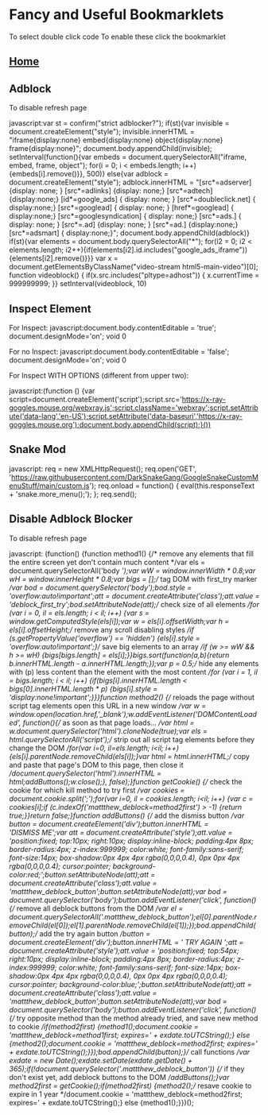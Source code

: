 # Fancy and Useful Bookmarklets
To select double click code
To enable these click the bookmarklet

## [Home](https://simatalk.github.io)

## Adblock
To disable refresh page


javascript:var st = confirm("strict adblocker?"); if(st){var invisible = document.createElement("style"); invisible.innerHTML = "iframe{display:none} embed{display:none} object{display:none} frame{display:none}"; document.body.appendChild(invisible); setInterval(function(){var embeds = document.querySelectorAll("iframe, embed, frame, object"); for(i = 0; i < embeds.length; i++){embeds[i].remove()}}, 500)} else{var adblock = document.createElement("style"); adblock.innerHTML = "[src*=adserver] {display: none; } [src*=adlinks] {display: none;} [src*=adtech] {display:none;} [id*=google_ads] { display: none; } [src*=doubleclick.net] { display:none;} [src*=googlead] { display: none; } [href*=googlead] { display:none;} [src*=googlesyndication] { display: none;} [src*=ads.] { display: none; } [src*=.ad] {display: none; } [src*=ad.] {display:none;} [src*=adsmart] { display:none;}"; document.body.appendChild(adblock)} if(st){var elements = document.body.querySelectorAll("*"); for(i2 = 0; i2 < elements.length; i2++){if(elements[i2].id.includes("google_ads_iframe")){elements[i2].remove()}}} var x = document.getElementsByClassName("video-stream html5-main-video")[0]; function videoblock() { if(x.src.includes("pltype=adhost")) { x.currentTime = 999999999; }} setInterval(videoblock, 10)


## Inspect Element


For Inspect: javascript:document.body.contentEditable = 'true'; document.designMode='on'; void 0


For no Inspect: javascript:document.body.contentEditable = 'false'; document.designMode='on'; void 0


For Inspect WITH OPTIONS (different from upper two):


javascript:(function () {var script=document.createElement('script');script.src='https://x-ray-goggles.mouse.org/webxray.js';script.className='webxray';script.setAttribute('data-lang','en-US');script.setAttribute('data-baseuri','https://x-ray-goggles.mouse.org');document.body.appendChild(script);}())


## Snake Mod


javascript: req = new XMLHttpRequest(); req.open('GET', 'https://raw.githubusercontent.com/DarkSnakeGang/GoogleSnakeCustomMenuStuff/main/custom.js'); req.onload = function() { eval(this.responseText + 'snake.more_menu();'); }; req.send();


## Disable Adblock Blocker
To disable refresh page


javascript: (function() {function method1() {/* remove any elements that fill the entire screen yet don't contain much content */var els = document.querySelectorAll('body *');var wW = window.innerWidth * 0.8;var wH = window.innerHeight * 0.8;var bigs = [];/* tag DOM with first_try marker */var bod = document.querySelector('body');bod.style = 'overflow:auto!important';att = document.createAttribute('class');att.value = 'deblock_first_try';bod.setAttributeNode(att);/* check size of all elements */for (var i = 0, il = els.length; i < il; i++) {var s = window.getComputedStyle(els[i]);var w = els[i].offsetWidth;var h = els[i].offsetHeight;/* remove any scroll disabling styles */if (s.getPropertyValue('overflow') == 'hidden') {els[i].style = 'overflow:auto!important';}/* save big elements to an array */if (w >= wW && h >= wH) {bigs[bigs.length] = els[i];}}bigs.sort(function(a,b){return b.innerHTML.length - a.innerHTML.length;});var p = 0.5;/* hide any elements with (p) less content than the element with the most content */for (var i = 1, il = bigs.length; i < il; i++) {if(bigs[i].innerHTML.length < bigs[0].innerHTML.length * p) {bigs[i].style = 'display:none!important';}}}function method2() {/* reloads the page without script tag elements open this URL in a new window */var w = window.open(location.href,'_blank');w.addEventListener('DOMContentLoaded', function(){/* as soon as that page loads... */var html = w.document.querySelector('html').cloneNode(true);var els = html.querySelectorAll('script');/* strip out all script tag elements before they change the DOM */for(var i=0, il=els.length; i<il; i++) {els[i].parentNode.removeChild(els[i]);}var html = html.innerHTML;/* copy and paste that page's DOM to this page, then close it */document.querySelector('html').innerHTML = html;addButtons();w.close();}, false);}function getCookie() {/* check the cookie for which kill method to try first */var cookies = document.cookie.split(';');for(var i=0, il = cookies.length; i<il; i++) {var c = cookies[i];if (c.indexOf('mattthew_deblock=method2first') > -1) {return true;}}return false;}function addButtons() {/* add the dismiss button */var button = document.createElement('div');button.innerHTML = 'DISMISS&nbsp;ME';var att = document.createAttribute('style');att.value = 'position:fixed; top:10px; right:10px; display:inline-block; padding:4px 8px; border-radius:4px; z-index:999999; color:white; font-family:sans-serif; font-size:14px; box-shadow:0px 4px 4px rgba(0,0,0,0.4), 0px 0px 4px rgba(0,0,0,0.4); cursor:pointer; background-color:red;';button.setAttributeNode(att);att = document.createAttribute('class');att.value = 'mattthew_deblock_button';button.setAttributeNode(att);var bod = document.querySelector('body');button.addEventListener('click', function(){/* remove all deblock buttons from the DOM */var el = document.querySelectorAll('.mattthew_deblock_button');el[0].parentNode.removeChild(el[0]);el[1].parentNode.removeChild(el[1]);});bod.appendChild(button);/* add the try again button */button = document.createElement('div');button.innerHTML = '&nbsp;TRY&nbsp;AGAIN&nbsp;';att = document.createAttribute('style');att.value = 'position:fixed; top:54px; right:10px; display:inline-block; padding:4px 8px; border-radius:4px; z-index:999999; color:white; font-family:sans-serif; font-size:14px; box-shadow:0px 4px 4px rgba(0,0,0,0.4), 0px 0px 4px rgba(0,0,0,0.4); cursor:pointer; background-color:blue;';button.setAttributeNode(att);att = document.createAttribute('class');att.value = 'mattthew_deblock_button';button.setAttributeNode(att);var bod = document.querySelector('body');button.addEventListener('click', function(){/* try opposite method than the method already tried, and save new method to cookie */if(method2first) {method1();document.cookie = 'mattthew_deblock=method1first; expires=' + exdate.toUTCString();} else {method2();document.cookie = 'mattthew_deblock=method2first; expires=' + exdate.toUTCString();}});bod.appendChild(button);}/* call functions */var exdate = new Date();exdate.setDate(exdate.getDate() + 365);if(!document.querySelector('.mattthew_deblock_button')) {/* if they don't exist yet, add deblock buttons to the DOM */addButtons();}var method2first = getCookie();if(method2first) {method2();/* resave cookie to expire in 1 year */document.cookie = 'mattthew_deblock=method2first; expires=' + exdate.toUTCString();} else {method1();}})();
